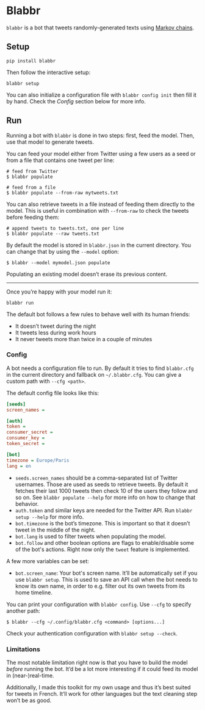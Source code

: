 # Blabbr

`blabbr` is a bot that tweets randomly-generated texts using
[Markov chains][markovify].

[markovify]: https://github.com/jsvine/markovify

## Setup

    pip install blabbr

Then follow the interactive setup:

    blabbr setup

You can also initialize a configuration file with `blabbr config init` then
fill it by hand. Check the _Config_ section below for more info.

## Run

Running a bot with `blabbr` is done in two steps: first, feed the model. Then,
use that model to generate tweets.

You can feed your model either from Twitter using a few users as a seed or from
a file that contains one tweet per line:

    # feed from Twitter
    $ blabbr populate

    # feed from a file
    $ blabbr populate --from-raw mytweets.txt

You can also retrieve tweets in a file instead of feeding them directly to the
model. This is useful in combination with `--from-raw` to check the tweets
before feeding them:

    # append tweets to tweets.txt, one per line
    $ blabbr populate --raw tweets.txt

By default the model is stored in `blabbr.json` in the current directory. You
can change that by using the `--model` option:

    $ blabbr --model mymodel.json populate

Populating an existing model doesn’t erase its previous content.

---

Once you’re happy with your model run it:

    blabbr run

The default bot follows a few rules to behave well with its human friends:

* It doesn’t tweet during the night
* It tweets less during work hours
* It never tweets more than twice in a couple of minutes

### Config

A bot needs a configuration file to run. By default it tries to find
`blabbr.cfg` in the current directory and fallback on `~/.blabbr.cfg`. You can
give a custom path with `--cfg <path>`.

The default config file looks like this:

```ini
[seeds]
screen_names = 

[auth]
token = 
consumer_secret = 
consumer_key = 
token_secret = 

[bot]
timezone = Europe/Paris
lang = en
```

* `seeds.screen_names` should be a comma-separated list of Twitter usernames.
  Those are used as seeds to retrieve tweets. By default it fetches their last
  1000 tweets then check 10 of the users they follow and so on. See
  `blabbr populate --help` for more info on how to change that behavior.
* `auth.token` and similar keys are needed for the Twitter API. Run
   `blabbr setup --help` for more info.
* `bot.timezone` is the bot’s timezone. This is important so that it doesn’t
  tweet in the middle of the night.
* `bot.lang` is used to filter tweets when populating the model.
* `bot.follow` and other boolean options are flags to enable/disable some of
  the bot's actions. Right now only the `tweet` feature is implemented.

A few more variables can be set:

* `bot.screen_name`: Your bot's screen name. It’ll be automatically set if you
  use `blabbr setup`. This is used to save an API call when the bot needs to
  know its own name, in order to e.g. filter out its own tweets from its home
  timeline.

You can print your configuration with `blabbr config`. Use `--cfg` to specify
another path:

    $ blabbr --cfg ~/.config/blabbr.cfg <command> [options...]

Check your authentication configuration with `blabbr setup --check`.

### Limitations

The most notable limitation right now is that you have to build the model
_before_ running the bot. It’d be a lot more interesting if it could feed its
model in (near-)real-time.

Additionally, I made this toolkit for my own usage and thus it’s best suited
for tweets in French. It’ll work for other languages but the text cleaning step
won’t be as good.

